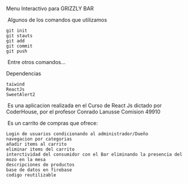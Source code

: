 Menu Interactivo para GRIZZLY BAR

​
Algunos de los comandos que utilizamos

    git init
    git stauts
    git add
    git commit
    git push

​
Entre otros comandos…



Dependencias

    taiwind
    ReactJs
    SweetAlert2

​
Es una aplicacion realizada en el Curso de React Js dictado por CoderHouse, por el profesor Conrado Lanusse Comision 49910

​
Es un carrito de compras que ofrece:

    Login de usuarios condicionando al administrador/Dueño
    navegacion por categorias
    añadir items al carrito
    eliminar items del carrito
    interctividad del consumidor con el Bar eliminando la presencia del mozo en la mesa
    descripciones de productos
    base de datos en firebase
    codigo reutilizable

​

​

